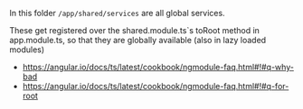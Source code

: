 In this folder 
`/app/shared/services` are all global services.

These get registered over the shared.module.ts`s toRoot method in app.module.ts,
 so that they are globally available (also in lazy loaded modules)

* https://angular.io/docs/ts/latest/cookbook/ngmodule-faq.html#!#q-why-bad
* https://angular.io/docs/ts/latest/cookbook/ngmodule-faq.html#!#q-for-root
